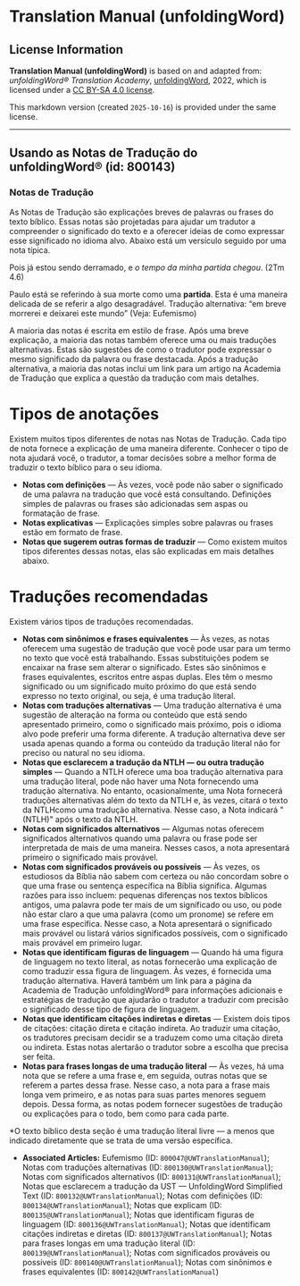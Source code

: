 # Translation Manual (unfoldingWord)

## License Information

**Translation Manual (unfoldingWord)** is based on and adapted from: _unfoldingWord® Translation Academy_, [unfoldingWord](https://unfoldingword.org/utw), 2022, which is licensed under a [CC BY-SA 4.0 license](https://creativecommons.org/licenses/by-sa/4.0/legalcode.en).

This markdown version (created `2025-10-16`) is provided under the same license.



--------------------------------

## Usando as Notas de Tradução do unfoldingWord® (id: 800143)

### Notas de Tradução

As Notas de Tradução são explicações breves de palavras ou frases do texto bíblico. Essas notas são projetadas para ajudar um tradutor a compreender o significado do texto e a oferecer ideias de como expressar esse significado no idioma alvo. Abaixo está um versículo seguido por uma nota típica.

Pois já estou sendo derramado, e *o tempo da minha partida chegou*. (2Tm 4\.6\)

Paulo está se referindo à sua morte como uma **partida**. Esta é uma maneira delicada de se referir a algo desagradável. Tradução alternativa: “em breve morrerei e deixarei este mundo” (Veja: Eufemismo)

A maioria das notas é escrita em estilo de frase. Após uma breve explicação, a maioria das notas também oferece uma ou mais traduções alternativas. Estas são sugestões de como o tradutor pode expressar o mesmo significado da palavra ou frase destacada. Após a tradução alternativa, a maioria das notas inclui um link para um artigo na Academia de Tradução que explica a questão da tradução com mais detalhes.

Tipos de anotações
==================

Existem muitos tipos diferentes de notas nas Notas de Tradução. Cada tipo de nota fornece a explicação de uma maneira diferente. Conhecer o tipo de nota ajudará você, o tradutor, a tomar decisões sobre a melhor forma de traduzir o texto bíblico para o seu idioma.

* **Notas com definições** — Às vezes, você pode não saber o significado de uma palavra na tradução que você está consultando. Definições simples de palavras ou frases são adicionadas sem aspas ou formatação de frase.
* **Notas explicativas** — Explicações simples sobre palavras ou frases estão em formato de frase.
* **Notas que sugerem outras formas de traduzir** — Como existem muitos tipos diferentes dessas notas, elas são explicadas em mais detalhes abaixo.

Traduções recomendadas
======================

Existem vários tipos de traduções recomendadas.

* **Notas com sinônimos e frases equivalentes** — Às vezes, as notas oferecem uma sugestão de tradução que você pode usar para um termo no texto que você está trabalhando. Essas substituições podem se encaixar na frase sem alterar o significado. Estes são sinônimos e frases equivalentes, escritos entre aspas duplas. Eles têm o mesmo significado ou um significado muito próximo do que está sendo expresso no texto original, ou seja, é uma tradução literal.
* **Notas com traduções alternativas** — Uma tradução alternativa é uma sugestão de alteração na forma ou conteúdo que está sendo apresentado primeiro, como o significado mais próximo, pois o idioma alvo pode preferir uma forma diferente. A tradução alternativa deve ser usada apenas quando a forma ou conteúdo da tradução literal não for preciso ou natural no seu idioma.
* **Notas que esclarecem a tradução da NTLH — ou outra tradução simples** — Quando a NTLH oferece uma boa tradução alternativa para uma tradução literal, pode não haver uma Nota fornecendo uma tradução alternativa. No entanto, ocasionalmente, uma Nota fornecerá traduções alternativas além do texto da NTLH e, às vezes, citará o texto da NTLHcomo uma tradução alternativa. Nesse caso, a Nota indicará "(NTLH)" após o texto da NTLH.
* **Notas com significados alternativos** — Algumas notas oferecem significados alternativos quando uma palavra ou frase pode ser interpretada de mais de uma maneira. Nesses casos, a nota apresentará primeiro o significado mais provável.
* **Notas com significados prováveis ou possíveis** — Às vezes, os estudiosos da Bíblia não sabem com certeza ou não concordam sobre o que uma frase ou sentença específica na Bíblia significa. Algumas razões para isso incluem: pequenas diferenças nos textos bíblicos antigos, uma palavra pode ter mais de um significado ou uso, ou pode não estar claro a que uma palavra (como um pronome) se refere em uma frase específica. Nesse caso, a Nota apresentará o significado mais provável ou listará vários significados possíveis, com o significado mais provável em primeiro lugar.
* **Notas que identificam figuras de linguagem** — Quando há uma figura de linguagem no texto literal, as notas fornecerão uma explicação de como traduzir essa figura de linguagem. Às vezes, é fornecida uma tradução alternativa. Haverá também um link para a página da Academia de Tradução unfoldingWord® para informações adicionais e estratégias de tradução que ajudarão o tradutor a traduzir com precisão o significado desse tipo de figura de linguagem.
* **Notas que identificam citações indiretas e diretas** — Existem dois tipos de citações: citação direta e citação indireta. Ao traduzir uma citação, os tradutores precisam decidir se a traduzem como uma citação direta ou indireta. Estas notas alertarão o tradutor sobre a escolha que precisa ser feita.
* **Notas para frases longas de uma tradução literal** — Às vezes, há uma nota que se refere a uma frase e, em seguida, outras notas que se referem a partes dessa frase. Nesse caso, a nota para a frase mais longa vem primeiro, e as notas para suas partes menores seguem depois. Dessa forma, as notas podem fornecer sugestões de tradução ou explicações para o todo, bem como para cada parte.

\*O texto bíblico desta seção é uma tradução literal livre — a menos que indicado diretamente que se trata de uma versão específica.

* **Associated Articles:** Eufemismo (ID: `800047@UWTranslationManual`); Notas com traduções alternativas (ID: `800130@UWTranslationManual`); Notas com significados alternativos (ID: `800131@UWTranslationManual`); Notas que esclarecem a tradução da UST — UnfoldingWord Simplified Text (ID: `800132@UWTranslationManual`); Notas com definições (ID: `800134@UWTranslationManual`); Notas que explicam (ID: `800135@UWTranslationManual`); Notas que identificam figuras de linguagem (ID: `800136@UWTranslationManual`); Notas que identificam citações indiretas e diretas (ID: `800137@UWTranslationManual`); Notas para frases longas em uma tradução literal (ID: `800139@UWTranslationManual`); Notas com significados prováveis ​​ou possíveis (ID: `800140@UWTranslationManual`); Notas com sinônimos e frases equivalentes (ID: `800142@UWTranslationManual`)

